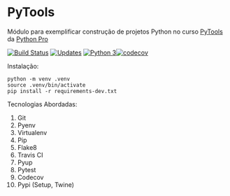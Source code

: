 # PyTools
Módulo para exemplificar construção de projetos Python no curso [PyTools](https://www.python.pro.br/modulos/pytools) da [Python Pro](https://www.python.pro.br/)

[![Build Status](https://travis-ci.org/undersfx/PyTools.svg?branch=master)](https://travis-ci.org/undersfx/PyTools) [![Updates](https://pyup.io/repos/github/undersfx/PyTools/shield.svg)](https://pyup.io/repos/github/undersfx/PyTools/) [![Python 3](https://pyup.io/repos/github/undersfx/PyTools/python-3-shield.svg)](https://pyup.io/repos/github/undersfx/PyTools/)[![codecov](https://codecov.io/gh/undersfx/PyTools/branch/master/graph/badge.svg)](https://codecov.io/gh/undersfx/PyTools)

Instalação:

```console
python -m venv .venv
source .venv/bin/activate
pip install -r requirements-dev.txt
```

Tecnologias Abordadas:

1. Git
2. Pyenv
3. Virtualenv
4. Pip
5. Flake8
6. Travis CI
7. Pyup
8. Pytest
9. Codecov
10. Pypi (Setup, Twine)
